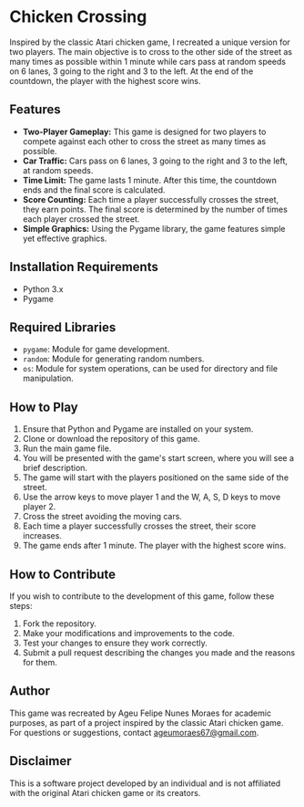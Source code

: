 # Chicken Crossing

Inspired by the classic Atari chicken game, I recreated a unique version for two players. The main objective is to cross to the other side of the street as many times as possible within 1 minute while cars pass at random speeds on 6 lanes, 3 going to the right and 3 to the left. At the end of the countdown, the player with the highest score wins.

## Features

- **Two-Player Gameplay:** This game is designed for two players to compete against each other to cross the street as many times as possible.
- **Car Traffic:** Cars pass on 6 lanes, 3 going to the right and 3 to the left, at random speeds.
- **Time Limit:** The game lasts 1 minute. After this time, the countdown ends and the final score is calculated.
- **Score Counting:** Each time a player successfully crosses the street, they earn points. The final score is determined by the number of times each player crossed the street.
- **Simple Graphics:** Using the Pygame library, the game features simple yet effective graphics.

## Installation Requirements

- Python 3.x
- Pygame

## Required Libraries

- `pygame`: Module for game development.
- `random`: Module for generating random numbers.
- `os`: Module for system operations, can be used for directory and file manipulation.

## How to Play

1. Ensure that Python and Pygame are installed on your system.
2. Clone or download the repository of this game.
3. Run the main game file.
4. You will be presented with the game's start screen, where you will see a brief description.
5. The game will start with the players positioned on the same side of the street.
6. Use the arrow keys to move player 1 and the W, A, S, D keys to move player 2.
7. Cross the street avoiding the moving cars.
8. Each time a player successfully crosses the street, their score increases.
9. The game ends after 1 minute. The player with the highest score wins.

## How to Contribute

If you wish to contribute to the development of this game, follow these steps:

1. Fork the repository.
2. Make your modifications and improvements to the code.
3. Test your changes to ensure they work correctly.
4. Submit a pull request describing the changes you made and the reasons for them.

## Author

This game was recreated by Ageu Felipe Nunes Moraes for academic purposes, as part of a project inspired by the classic Atari chicken game. For questions or suggestions, contact [ageumoraes67@gmail.com](mailto:ageumoraes67@gmail.com).

## Disclaimer

This is a software project developed by an individual and is not affiliated with the original Atari chicken game or its creators.
